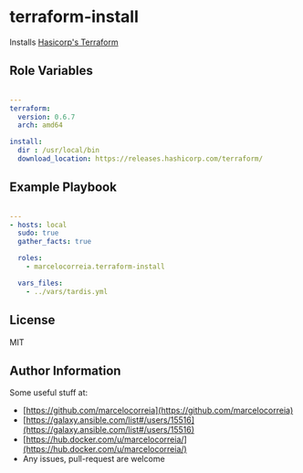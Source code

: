 # terraform-install

Installs [Hasicorp's Terraform](https://terraform.io)



## Role Variables
```yml

---
terraform:
  version: 0.6.7
  arch: amd64

install:
  dir : /usr/local/bin
  download_location: https://releases.hashicorp.com/terraform/

```


Example Playbook
----------------
```yml

---
- hosts: local
  sudo: true
  gather_facts: true

  roles:
    - marcelocorreia.terraform-install

  vars_files:
    - ../vars/tardis.yml

```

License
-------

MIT

Author Information
------------------
Some useful stuff at:
  - [https://github.com/marcelocorreia](https://github.com/marcelocorreia)
  - [https://galaxy.ansible.com/list#/users/15516](https://galaxy.ansible.com/list#/users/15516)
  - [https://hub.docker.com/u/marcelocorreia/](https://hub.docker.com/u/marcelocorreia/)
  - Any issues, pull-request are welcome
